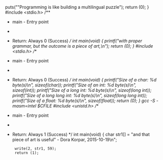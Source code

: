    puts("\"Programming is like building a multilingual puzzle");
        return (0);
}
#include <stdio.h>
/**
 * main - Entry point
 *
 * Return: Always 0 (Success)
 */
int main(void)
{
        printf("with proper grammar, but the outcome is a piece of art,\n");
        return (0);
}
#include <stdio.h>
/**
 * main - Entry point
 *
 * Return: Always 0 (Success)
 */
int main(void)
{
        printf("Size of a char: %d byte(s)\n", sizeof(char));
        printf("Size of an int: %d byte(s)\n", sizeof(int));
        printf("Size of a long int: %d byte(s)\n", sizeof(long int));
        printf("Size of a long long int: %d byte(s)\n", sizeof(long long int));
        printf("Size of a float: %d byte(s)\n", sizeof(float));
        return (0);
}
gcc -S -masm=intel $CFILE
#include <unistd.h>
/**
 * main - Entry point
 *
 * Return: Always 1 (Success)
 */
int main(void)
{
        char str1[] = "and that piece of art is useful\" - Dora Korpar, 2015-10-19\n";

        write(2, str1, 59);
        return (1);


